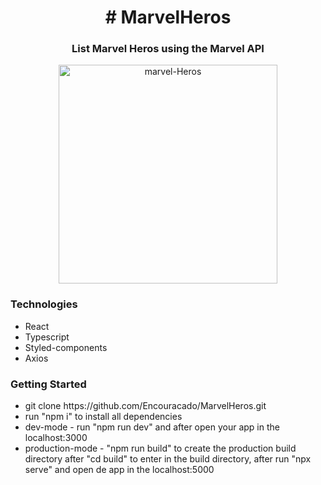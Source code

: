 <h1 align="center"># MarvelHeros</h1>

<h3 align="center">List Marvel Heros using the Marvel API</h3>

<p align="center">
  <img src="https://live.staticflickr.com/65535/51277770143_00f91662ca_z.png" width="350" title="hover text" alt="marvel-Heros">
</p>

<h3>Technologies</h3>
<ul>
  <li>React</li>
  <li>Typescript</li>
  <li>Styled-components</li>
  <li>Axios</li>
 </ul>

<h3>Getting Started</h3>

<ul>
  <li>git clone https://github.com/Encouracado/MarvelHeros.git</li>
  <li>run "npm i" to install all dependencies</li>
  <li>dev-mode - run "npm run dev" and after open your app in the localhost:3000</li>
  <li>production-mode - "npm run build" to create the production build directory after "cd build" to enter in the build directory, after run "npx serve" and open de app in the localhost:5000</li>
</ul>


